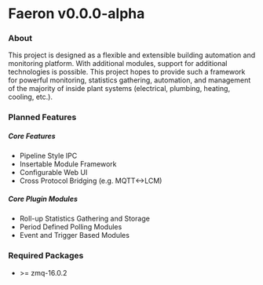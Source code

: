 # Faeron v0.0.0-alpha

### About
This project is designed as a flexible and extensible building automation and monitoring platform.
With additional modules, support for additional technologies is possible. This project hopes
to provide such a framework for powerful monitoring, statistics gathering, automation, and management
of the majority of inside plant systems (electrical, plumbing, heating, cooling, etc.).

### Planned Features
##### Core Features
* Pipeline Style IPC
* Insertable Module Framework
* Configurable Web UI
* Cross Protocol Bridging (e.g. MQTT<->LCM)

##### Core Plugin Modules
* Roll-up Statistics Gathering and Storage
* Period Defined Polling Modules
* Event and Trigger Based Modules

### Required Packages
* \>= zmq-16.0.2
